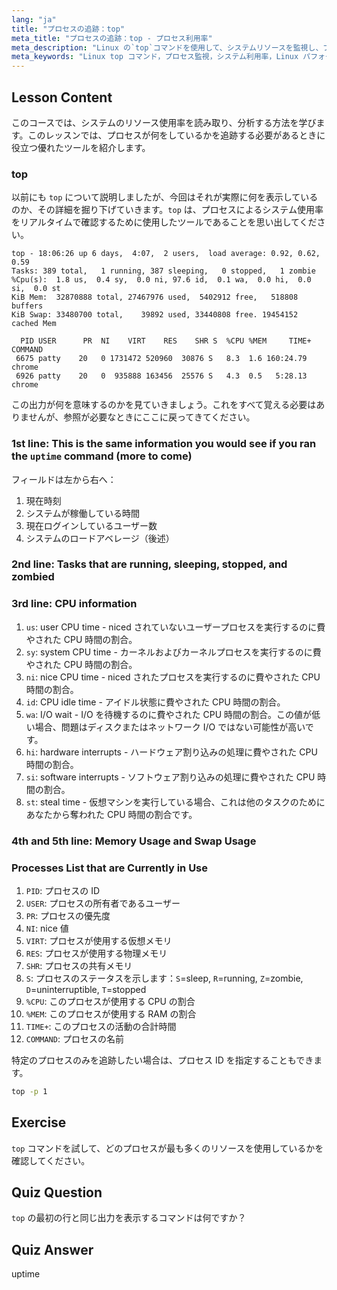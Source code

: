 ```yaml
---
lang: "ja"
title: "プロセスの追跡：top"
meta_title: "プロセスの追跡：top - プロセス利用率"
meta_description: "Linux の`top`コマンドを使用して、システムリソースを監視し、プロセスを追跡する方法を学びます。パフォーマンス分析のために、CPU、メモリ、およびプロセスの詳細を理解します。"
meta_keywords: "Linux top コマンド，プロセス監視，システム利用率，Linux パフォーマンス，初心者，チュートリアル，ガイド"
---
```


## Lesson Content

このコースでは、システムのリソース使用率を読み取り、分析する方法を学びます。このレッスンでは、プロセスが何をしているかを追跡する必要があるときに役立つ優れたツールを紹介します。

### top

以前にも `top` について説明しましたが、今回はそれが実際に何を表示しているのか、その詳細を掘り下げていきます。`top` は、プロセスによるシステム使用率をリアルタイムで確認するために使用したツールであることを思い出してください。

```plaintext
top - 18:06:26 up 6 days,  4:07,  2 users,  load average: 0.92, 0.62, 0.59
Tasks: 389 total,   1 running, 387 sleeping,   0 stopped,   1 zombie
%Cpu(s):  1.8 us,  0.4 sy,  0.0 ni, 97.6 id,  0.1 wa,  0.0 hi,  0.0 si,  0.0 st
KiB Mem:  32870888 total, 27467976 used,  5402912 free,   518808 buffers
KiB Swap: 33480700 total,    39892 used, 33440808 free. 19454152 cached Mem

  PID USER      PR  NI    VIRT    RES    SHR S  %CPU %MEM     TIME+ COMMAND
 6675 patty    20   0 1731472 520960  30876 S   8.3  1.6 160:24.79 chrome
 6926 patty    20   0  935888 163456  25576 S   4.3  0.5   5:28.13 chrome
```

この出力が何を意味するのかを見ていきましょう。これをすべて覚える必要はありませんが、参照が必要なときにここに戻ってきてください。

### 1st line: This is the same information you would see if you ran the `uptime` command (more to come)

フィールドは左から右へ：

1. 現在時刻
2. システムが稼働している時間
3. 現在ログインしているユーザー数
4. システムのロードアベレージ（後述）

### 2nd line: Tasks that are running, sleeping, stopped, and zombied

### 3rd line: CPU information

1. `us`: user CPU time - niced されていないユーザープロセスを実行するのに費やされた CPU 時間の割合。
2. `sy`: system CPU time - カーネルおよびカーネルプロセスを実行するのに費やされた CPU 時間の割合。
3. `ni`: nice CPU time - niced されたプロセスを実行するのに費やされた CPU 時間の割合。
4. `id`: CPU idle time - アイドル状態に費やされた CPU 時間の割合。
5. `wa`: I/O wait - I/O を待機するのに費やされた CPU 時間の割合。この値が低い場合、問題はディスクまたはネットワーク I/O ではない可能性が高いです。
6. `hi`: hardware interrupts - ハードウェア割り込みの処理に費やされた CPU 時間の割合。
7. `si`: software interrupts - ソフトウェア割り込みの処理に費やされた CPU 時間の割合。
8. `st`: steal time - 仮想マシンを実行している場合、これは他のタスクのためにあなたから奪われた CPU 時間の割合です。

### 4th and 5th line: Memory Usage and Swap Usage

### Processes List that are Currently in Use

1. `PID`: プロセスの ID
2. `USER`: プロセスの所有者であるユーザー
3. `PR`: プロセスの優先度
4. `NI`: nice 値
5. `VIRT`: プロセスが使用する仮想メモリ
6. `RES`: プロセスが使用する物理メモリ
7. `SHR`: プロセスの共有メモリ
8. `S`: プロセスのステータスを示します：`S`=sleep, `R`=running, `Z`=zombie, `D`=uninterruptible, `T`=stopped
9. `%CPU`: このプロセスが使用する CPU の割合
10. `%MEM`: このプロセスが使用する RAM の割合
11. `TIME+`: このプロセスの活動の合計時間
12. `COMMAND`: プロセスの名前

特定のプロセスのみを追跡したい場合は、プロセス ID を指定することもできます。

```bash
top -p 1
```

## Exercise

`top` コマンドを試して、どのプロセスが最も多くのリソースを使用しているかを確認してください。

## Quiz Question

`top` の最初の行と同じ出力を表示するコマンドは何ですか？

## Quiz Answer

uptime
